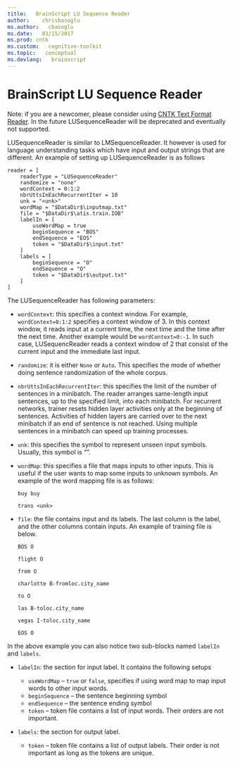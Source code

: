 ```yaml
---
title:   BrainScript LU Sequence Reader
author:    chrisbasoglu
ms.author:   cbasoglu
ms.date:   03/15/2017
ms.prod: cntk
ms.custom:   cognitive-toolkit
ms.topic:   conceptual
ms.devlang:   brainscript
---
```


# BrainScript LU Sequence Reader

Note: if you are a newcomer, please consider using [CNTK Text Format Reader](./BrainScript-CNTKTextFormat-Reader.md). In the future LUSequenceReader will be deprecated and eventually not supported.

LUSequenceReader is similar to LMSequenceReader. It however is used for language understanding tasks which have input and output strings that are different. An example of setting up LUSequenceReader is as follows

    reader = [
        readerType = "LUSequenceReader"
        randomize = "none"
        wordContext = 0:1:2
        nbrUttsInEachRecurrentIter = 10
        unk = "<unk>"
        wordMap = "$DataDir$\inputmap.txt"
        file = "$DataDir$\atis.train.IOB"
        labelIn = [
            useWordMap = true
            beginSequence = "BOS"
            endSequence = "EOS"
            token = "$DataDir$\input.txt"
        ]
        labels = [
            beginSequence = "O"
            endSequence = "O"
            token = "$DataDir$\output.txt"
        ]
    ]

The LUSequenceReader has following parameters:
* `wordContext`: this specifies a context window. For example, `wordContext=0:1:2` specifies a context window of 3. In this context window, it reads input at a current time, the next time and the time after the next time. Another example would be `wordContext=0:-1`. In such case, LUSequencReader reads a context window of 2 that consist of the current input and the immediate last input.

* `randomize`: it is either `None` or `Auto`. This specifies the mode of whether doing sentence randomization of the whole corpus.

* `nbrUttsInEachRecurrentIter`: this specifies the limit of the number of sentences in a minibatch. The reader arranges same-length input sentences, up to the specified limit, into each minibatch. For recurrent networks, trainer resets hidden layer activities only at the beginning of sentences. Activities of hidden layers are carried over to the next minibatch if an end of sentence is not reached. Using multiple sentences in a minibatch can speed up training processes.

* `unk`: this specifies the symbol to represent unseen input symbols. Usually, this symbol is “<unk>”.

* `wordMap`: this specifies a file that maps inputs to other inputs. This is useful if the user wants to map some inputs to unknown symbols. An example of the word mapping file is as follows:

    `buy buy`

    `trans <unk>`

* `file`: the file contains input and its labels. The last column is the label, and the other columns contain inputs. An example of training file is below. 

    `BOS O`

    `flight O`

    `from O`

    `charlotte B-fromloc.city_name`

    `to O`

    `las B-toloc.city_name`

    `vegas I-toloc.city_name`

    `EOS O`

In the above example you can also notice two sub-blocks named `labelIn` and `labels`.

* `labelIn`: the section for input label. It contains the following setups
  * `useWordMap` – `true` or `false`, specifies if using word map to map input words to other input words.
  * `beginSequence` – the sentence beginning symbol
  * `endSequence` – the sentence ending symbol
  * `token` – token file contains a list of input words. Their orders are not important.

* `labels`: the section for output label.
  * `token` – token file contains a list of output labels. Their order is not important as long as the tokens are unique.
